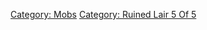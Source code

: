 [Category: Mobs](Category:_Mobs "wikilink") [Category: Ruined Lair 5 Of
5](Category:_Ruined_Lair_5_Of_5 "wikilink")

